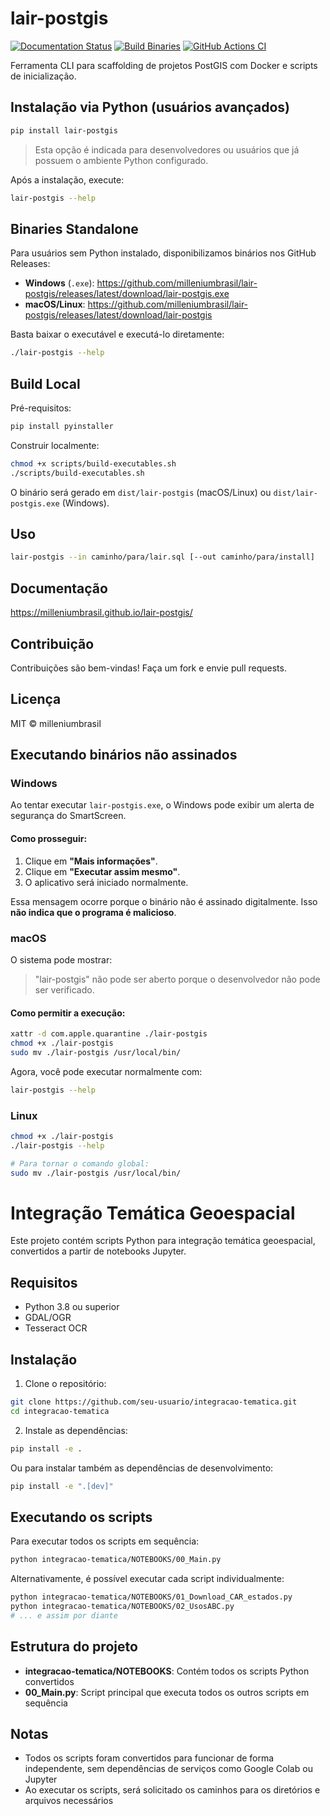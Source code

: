 # lair-postgis
 
[![Documentation Status](https://img.shields.io/badge/docs-latest-brightgreen)](https://milleniumbrasil.github.io/lair-postgis/) [![Build Binaries](https://img.shields.io/github/v/release/milleniumbrasil/lair-postgis?label=binaries)](https://github.com/milleniumbrasil/lair-postgis/releases) [![GitHub Actions CI](https://github.com/milleniumbrasil/lair-postgis/actions/workflows/build-binaries.yml/badge.svg)](https://github.com/milleniumbrasil/lair-postgis/actions)

Ferramenta CLI para scaffolding de projetos PostGIS com Docker e scripts de inicialização.

## Instalação via Python (usuários avançados)

```bash
pip install lair-postgis
```

> Esta opção é indicada para desenvolvedores ou usuários que já possuem o ambiente Python configurado.

Após a instalação, execute:

```bash
lair-postgis --help
```

## Binaries Standalone

Para usuários sem Python instalado, disponibilizamos binários nos GitHub Releases:

- **Windows** (`.exe`): https://github.com/milleniumbrasil/lair-postgis/releases/latest/download/lair-postgis.exe
- **macOS/Linux**: https://github.com/milleniumbrasil/lair-postgis/releases/latest/download/lair-postgis

Basta baixar o executável e executá-lo diretamente:

```bash
./lair-postgis --help
```

## Build Local

Pré-requisitos:

```bash
pip install pyinstaller
```

Construir localmente:

```bash
chmod +x scripts/build-executables.sh
./scripts/build-executables.sh
```

O binário será gerado em `dist/lair-postgis` (macOS/Linux) ou `dist/lair-postgis.exe` (Windows).

## Uso

```bash
lair-postgis --in caminho/para/lair.sql [--out caminho/para/install]
```

## Documentação

https://milleniumbrasil.github.io/lair-postgis/

## Contribuição

Contribuições são bem-vindas! Faça um fork e envie pull requests.

## Licença

MIT © milleniumbrasil

## Executando binários não assinados

### Windows

Ao tentar executar `lair-postgis.exe`, o Windows pode exibir um alerta de segurança do SmartScreen.

#### Como prosseguir:
1. Clique em **"Mais informações"**.
2. Clique em **"Executar assim mesmo"**.
3. O aplicativo será iniciado normalmente.

Essa mensagem ocorre porque o binário não é assinado digitalmente. Isso **não indica que o programa é malicioso**.

### macOS

O sistema pode mostrar:

> "lair-postgis" não pode ser aberto porque o desenvolvedor não pode ser verificado.

#### Como permitir a execução:
```bash
xattr -d com.apple.quarantine ./lair-postgis
chmod +x ./lair-postgis
sudo mv ./lair-postgis /usr/local/bin/
```

Agora, você pode executar normalmente com:
```bash
lair-postgis --help
```

### Linux

```bash
chmod +x ./lair-postgis
./lair-postgis --help

# Para tornar o comando global:
sudo mv ./lair-postgis /usr/local/bin/
```

# Integração Temática Geoespacial

Este projeto contém scripts Python para integração temática geoespacial, convertidos a partir de notebooks Jupyter.

## Requisitos

- Python 3.8 ou superior
- GDAL/OGR
- Tesseract OCR

## Instalação

1. Clone o repositório:
```bash
git clone https://github.com/seu-usuario/integracao-tematica.git
cd integracao-tematica
```

2. Instale as dependências:
```bash
pip install -e .
```

Ou para instalar também as dependências de desenvolvimento:
```bash
pip install -e ".[dev]"
```

## Executando os scripts

Para executar todos os scripts em sequência:

```bash
python integracao-tematica/NOTEBOOKS/00_Main.py
```

Alternativamente, é possível executar cada script individualmente:

```bash
python integracao-tematica/NOTEBOOKS/01_Download_CAR_estados.py
python integracao-tematica/NOTEBOOKS/02_UsosABC.py
# ... e assim por diante
```

## Estrutura do projeto

- **integracao-tematica/NOTEBOOKS**: Contém todos os scripts Python convertidos
- **00_Main.py**: Script principal que executa todos os outros scripts em sequência

## Notas

- Todos os scripts foram convertidos para funcionar de forma independente, sem dependências de serviços como Google Colab ou Jupyter
- Ao executar os scripts, será solicitado os caminhos para os diretórios e arquivos necessários 
